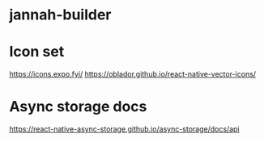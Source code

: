# jannah-builder

# Icon set

https://icons.expo.fyi/
https://oblador.github.io/react-native-vector-icons/

# Async storage docs

https://react-native-async-storage.github.io/async-storage/docs/api